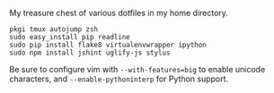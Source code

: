 My treasure chest of various dotfiles in my home directory.

    pkgi tmux autojump zsh
    sudo easy_install pip readline
    sudo pip install flake8 virtualenvwrapper ipython
    sudo npm install jshint uglify-js stylus

Be sure to configure vim with `--with-features=big` to enable unicode
characters, and `--enable-pythoninterp` for Python support.
